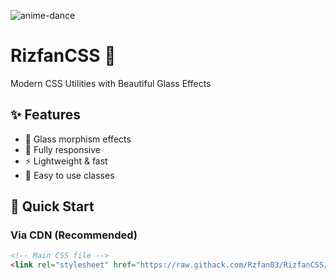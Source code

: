 ![anime-dance](https://tenor.com/vJ4cYq5VCRm.gif)
# RizfanCSS 🎨

Modern CSS Utilities with Beautiful Glass Effects

## ✨ Features
- 🎨 Glass morphism effects
- 📱 Fully responsive
- ⚡ Lightweight & fast
- 🎯 Easy to use classes

## 🚀 Quick Start

### Via CDN (Recommended)
```html
<!-- Main CSS file -->
<link rel="stylesheet" href="https://raw.githack.com/Rzfan03/RizfanCSS/main/Rizfan.css">
